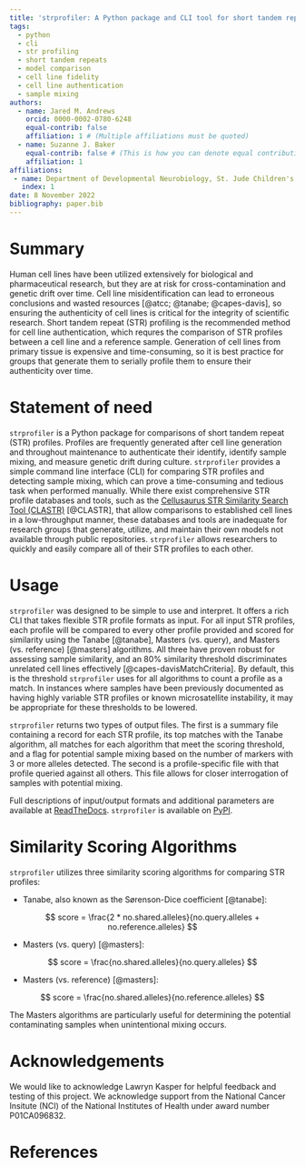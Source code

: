 ```yaml
---
title: 'strprofiler: A Python package and CLI tool for short tandem repeat profile comparisons'
tags:
  - python
  - cli
  - str profiling
  - short tandem repeats
  - model comparison
  - cell line fidelity
  - cell line authentication
  - sample mixing
authors:
  - name: Jared M. Andrews
    orcid: 0000-0002-0780-6248
    equal-contrib: false
    affiliation: 1 # (Multiple affiliations must be quoted)
  - name: Suzanne J. Baker
    equal-contrib: false # (This is how you can denote equal contributions between multiple authors)
    affiliation: 1
affiliations:
 - name: Department of Developmental Neurobiology, St. Jude Children's Research Hospital, USA
   index: 1
date: 8 November 2022
bibliography: paper.bib
---
```


# Summary

Human cell lines have been utilized extensively for biological and pharmaceutical research, but they are at risk for cross-contamination and genetic drift over time.
Cell line misidentification can lead to erroneous conclusions and wasted resources [@atcc; @tanabe; @capes-davis], so ensuring the authenticity of cell lines is critical for the integrity of scientific research.
Short tandem repeat (STR) profiling is the recommended method for cell line authentication, which requres the comparison of STR profiles between a cell line and a reference sample.
Generation of cell lines from primary tissue is expensive and time-consuming, so it is best practice for groups that generate them to serially profile them to ensure their authenticity over time.

# Statement of need

`strprofiler` is a Python package for comparisons of short tandem repeat (STR) profiles. 
Profiles are frequently generated after cell line generation and throughout maintenance to authenticate their identify, identify sample mixing, and measure genetic drift during culture. 
`strprofiler` provides a simple command line interface (CLI) for comparing STR profiles and detecting sample mixing, which can prove a time-consuming and tedious task when performed manually.
While there exist comprehensive STR profile databases and tools, such as the [Cellusaurus STR Similarity Search Tool (CLASTR)](https://www.cellosaurus.org/str-search/) [@CLASTR], that allow comparisons to established cell lines in a low-throughput manner, these databases and tools are inadequate for research groups that generate, utilize, and maintain their own models not available through public repositories. 
`strprofiler` allows researchers to quickly and easily compare all of their STR profiles to each other.

# Usage

`strprofiler` was designed to be simple to use and interpret. 
It offers a rich CLI that takes flexible STR profile formats as input. 
For all input STR profiles, each profile will be compared to every other profile provided and scored for similarity using the Tanabe [@tanabe], Masters (vs. query), and Masters (vs. reference) [@masters] algorithms. 
All three have proven robust for assessing sample similarity, and an 80% similarity threshold discriminates unrelated cell lines effectively [@capes-davisMatchCriteria]. 
By default, this is the threshold `strprofiler` uses for all algorithms to count a profile as a match. 
In instances where samples have been previously documented as having highly variable STR profiles or known microsatellite instability, it may be appropriate for these thresholds to be lowered.

`strprofiler` returns two types of output files. 
The first is a summary file containing a record for each STR profile, its top matches with the Tanabe algorithm, all matches for each algorithm that meet the scoring threshold, and a flag for potential sample mixing based on the number of markers with 3 or more alleles detected.
The second is a profile-specific file with that profile queried against all others. 
This file allows for closer interrogation of samples with potential mixing.

Full descriptions of input/output formats and additional parameters are available at [ReadTheDocs](https://strprofiler.readthedocs.io/en/latest/). `strprofiler` is available on [PyPI](https://pypi.org/project/strprofiler/).

# Similarity Scoring Algorithms

`strprofiler` utilizes three similarity scoring algorithms for comparing STR profiles:

 - Tanabe, also known as the Sørenson-Dice coefficient [@tanabe]:

$$ score = \frac{2 * no.shared.alleles}{no.query.alleles + no.reference.alleles} $$

 - Masters (vs. query) [@masters]: 

$$ score = \frac{no.shared.alleles}{no.query.alleles} $$

 - Masters (vs. reference) [@masters]: 

$$ score = \frac{no.shared.alleles}{no.reference.alleles} $$

The Masters algorithms are particularly useful for determining the potential contaminating samples when unintentional mixing occurs.


# Acknowledgements

We would like to acknowledge Lawryn Kasper for helpful feedback and testing of this project. We acknowledge support from the National Cancer Insitute (NCI) of the National Institutes of Health under award number P01CA096832.

# References